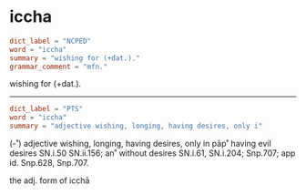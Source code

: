 # iccha

``` toml
dict_label = "NCPED"
word = "iccha"
summary = "wishing for (+dat.)."
grammar_comment = "mfn."
```

wishing for (\+dat.).

--------------------

``` toml
dict_label = "PTS"
word = "iccha"
summary = "adjective wishing, longing, having desires, only i"
```

(\-˚) adjective wishing, longing, having desires, only in pāp˚ having evil desires SN.i.50 SN.ii.156; an˚ without desires SN.i.61, SN.i.204; Snp.707; app id. Snp.628, Snp.707.

the adj. form of icchā

